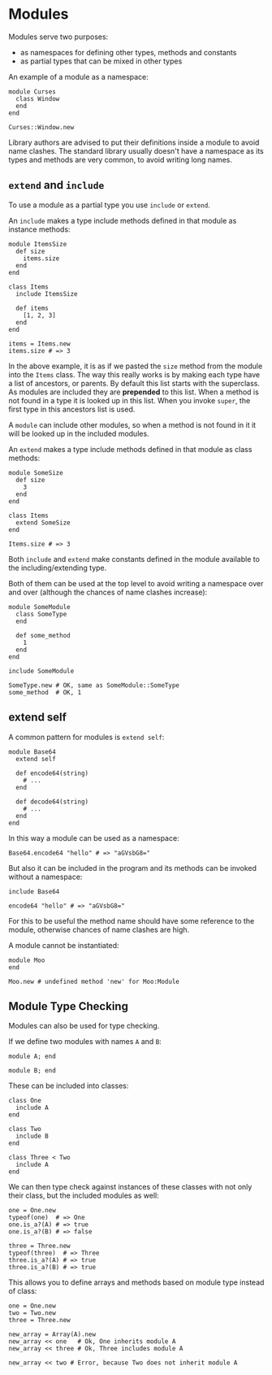 # Modules

Modules serve two purposes:

- as namespaces for defining other types, methods and constants
- as partial types that can be mixed in other types

An example of a module as a namespace:

```crystal
module Curses
  class Window
  end
end

Curses::Window.new
```

Library authors are advised to put their definitions inside a module to avoid name clashes. The standard library usually doesn't have a namespace as its types and methods are very common, to avoid writing long names.

## `extend` and `include`

To use a module as a partial type you use `include` or `extend`.

An `include` makes a type include methods defined in that module as instance methods:

```crystal
module ItemsSize
  def size
    items.size
  end
end

class Items
  include ItemsSize

  def items
    [1, 2, 3]
  end
end

items = Items.new
items.size # => 3
```

In the above example, it is as if we pasted the `size` method from the module into the `Items` class. The way this really works is by making each type have a list of ancestors, or parents. By default this list starts with the superclass. As modules are included they are **prepended** to this list. When a method is not found in a type it is looked up in this list. When you invoke `super`, the first type in this ancestors list is used.

A `module` can include other modules, so when a method is not found in it it will be looked up in the included modules.

An `extend` makes a type include methods defined in that module as class methods:

```crystal
module SomeSize
  def size
    3
  end
end

class Items
  extend SomeSize
end

Items.size # => 3
```

Both `include` and `extend` make constants defined in the module available to the including/extending type.

Both of them can be used at the top level to avoid writing a namespace over and over (although the chances of name clashes increase):

```crystal
module SomeModule
  class SomeType
  end

  def some_method
    1
  end
end

include SomeModule

SomeType.new # OK, same as SomeModule::SomeType
some_method  # OK, 1
```

## extend self

A common pattern for modules is `extend self`:

```crystal
module Base64
  extend self

  def encode64(string)
    # ...
  end

  def decode64(string)
    # ...
  end
end
```

In this way a module can be used as a namespace:

```crystal
Base64.encode64 "hello" # => "aGVsbG8="
```

But also it can be included in the program and its methods can be invoked without a namespace:

```crystal
include Base64

encode64 "hello" # => "aGVsbG8="
```

For this to be useful the method name should have some reference to the module, otherwise chances of name clashes are high.

A module cannot be instantiated:

```crystal
module Moo
end

Moo.new # undefined method 'new' for Moo:Module
```

## Module Type Checking

Modules can also be used for type checking.

If we define two modules with names `A` and `B`:

```crystal
module A; end

module B; end
```

These can be included into classes:

```crystal
class One
  include A
end

class Two
  include B
end

class Three < Two
  include A
end
```

We can then type check against instances of these classes with not only their class, but the
included modules as well:

```crystal
one = One.new
typeof(one)  # => One
one.is_a?(A) # => true
one.is_a?(B) # => false

three = Three.new
typeof(three)  # => Three
three.is_a?(A) # => true
three.is_a?(B) # => true
```

This allows you to define arrays and methods based on module type instead of class:

```crystal
one = One.new
two = Two.new
three = Three.new

new_array = Array(A).new
new_array << one   # Ok, One inherits module A
new_array << three # Ok, Three includes module A

new_array << two # Error, because Two does not inherit module A
```
